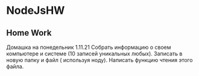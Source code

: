 # NodeJsHW
## Home Work
Домашка на понедельник 1.11.21
  Собрать информацию о своем компьютере и системе (10 записей уникальных любых). Записать в новую папку и файл ( используя ноду). Написать функцию чтения этого файла.